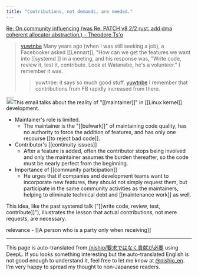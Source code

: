 ```yaml
---
title: "Contributions, not demands, are needed."
---
```


[Re: On community influencing (was Re: PATCH v8 2/2 rust: add dma coherent allocator abstraction.) - Theodore Ts'o](https://lore.kernel.org/lkml/20250208204416.GL1130956@mit.edu/)

> [yuwtnbe](https://x.com/yuwtnbe/status/1890441928807698675) Many years ago (when I was still seeking a job), a Facebooker asked [[Lennart]], "How can we get the features we want into [[systemd ]] in a meeting, and his response was, "Write code, review it, test it, contribute. Look at Watanabe, he's a volunteer." I remember it was.
>  >yuwtnbe: it says so much good stuff. <url>
> [yuwtnbe](https://x.com/yuwtnbe/status/1890442141580644512) I remember that contributions from FB rapidly increased from there.

<img src='https://scrapbox.io/api/pages/nishio-en/o3-mini-high/icon' alt='o3-mini-high.icon' height="19.5"/>This email talks about the reality of "[[maintainer]]" in [[Linux kernel]] development.
- Maintainer's role is limited.
    - The maintainer is the "[[bulwark]]" of maintaining code quality, has no authority to force the addition of features, and has only one recourse [[to reject bad code]].
- Contributor's [[continuity issues]]
    - After a feature is added, often the contributor stops being involved and only the maintainer assumes the burden thereafter, so the code must be nearly perfect from the beginning.
- Importance of [[community participation]]
    - He urges that if companies and development teams want to incorporate new features, they should not simply request them, but participate in the same community activities as the maintainers, helping to eliminate technical debt and [[maintenance work]] as well.

This idea, like the past systemd talk ("[[write code, review, test, contribute]]"), illustrates the lesson that actual contributions, not mere requests, are necessary.


relevance
    - [[A person who is a party only when receiving]]

---
This page is auto-translated from [/nishio/要求ではなく貢献が必要](https://scrapbox.io/nishio/要求ではなく貢献が必要) using DeepL. If you looks something interesting but the auto-translated English is not good enough to understand it, feel free to let me know at [@nishio_en](https://twitter.com/nishio_en). I'm very happy to spread my thought to non-Japanese readers.